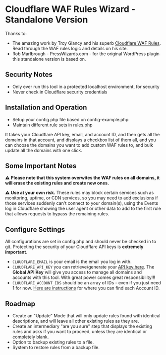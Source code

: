 # Cloudflare WAF Rules Wizard - Standalone Version

Thanks to:

* The amazing work by Troy Glancy and his superb [Cloudflare WAF Rules](https://webagencyhero.com/cloudflare-waf-rules-v3/?utm=github-presswizards-cloudflare-waf-rules-wizard). Read through the WAF rules logic and details on his site.
* Rob Marlbrough - PressWizards.com - for the original WordPress plugin this standalone version is based on.

## Security Notes

* Only ever run this tool in a protected localhost environment, for security
* Never check in Cloudflare security credentials

## Installation and Operation

* Setup your config.php file based on config-example.php
* Maintain different rule sets in rules.php

It takes your Cloudflare API key, email, and account ID, and then gets all the domains in that account, and displays a checkbox list of them all, and you can choose the domains you want to add custom WAF rules to, and bulk update all the domains with one click.

## Some Important Notes
⚠️ **Please note that this system overwites the WAF rules on all domains, it will erase the existing rules and create new ones.**

⚠️ **Use at your own risk.** These rules may block certain services such as monitoring, uptime, or CDN services, so you may need to add exclusions if those services suddenly can't connect to your domain(s), using the Events log in Cloudflare showing the user agent or other data to add to the first rule that allows requests to bypass the remaining rules.

## Configure Settings

All configurations are set in config.php and should never be checked in to git. Protecting the security of your Cloudflare API keys is **extremely important**.

* `CLOUDFLARE_EMAIL` is your email is the email you log in with.
* `CLOUDFLARE_API_KEY` you can retrieve/generate your [API key here](https://dash.cloudflare.com/profile/api-tokens). The **Global API Key** will give you access to manage all domains and accounts with this tool. With great power comes great responsibility!!!
* `CLOUDFLARE_ACCOUNT_IDS` should be an array of IDs - even if you just need 1 for now. [Here are instructions](https://developers.cloudflare.com/fundamentals/setup/find-account-and-zone-ids/) for where you can find each Account ID.

## Roadmap

* Create an "Update" Mode that will only update rules found with identical descriptions, and will leave all other existing rules as they are.
* Create an intermediary "are you sure" step that displays the existing rules and asks if you want to proceed, unless they are identical or completely blank.
* Option to backup existing rules to a file.
* System to restore rules from a backup file.

